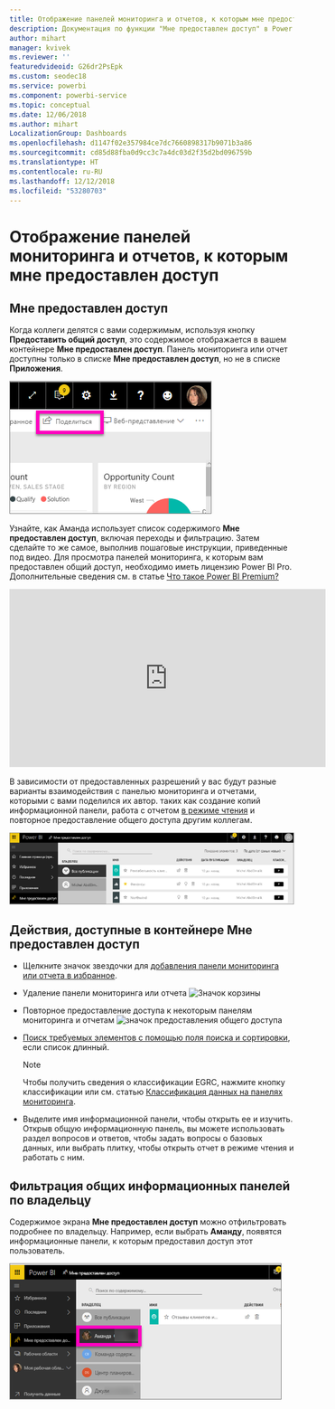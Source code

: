 ```yaml
---
title: Отображение панелей мониторинга и отчетов, к которым мне предоставлен доступ
description: Документация по функции "Мне предоставлен доступ" в Power BI
author: mihart
manager: kvivek
ms.reviewer: ''
featuredvideoid: G26dr2PsEpk
ms.custom: seodec18
ms.service: powerbi
ms.component: powerbi-service
ms.topic: conceptual
ms.date: 12/06/2018
ms.author: mihart
LocalizationGroup: Dashboards
ms.openlocfilehash: d1147f02e357984ce7dc7660898317b9071b3a86
ms.sourcegitcommit: cd85d88fba0d9cc3c7a4dc03d2f35d2bd096759b
ms.translationtype: HT
ms.contentlocale: ru-RU
ms.lasthandoff: 12/12/2018
ms.locfileid: "53280703"
---
```

# <a name="display-the-dashboards-and-reports-that-have-been-shared-with-me"></a>Отображение панелей мониторинга и отчетов, к которым мне предоставлен доступ
## <a name="shared-with-me"></a>Мне предоставлен доступ

Когда коллеги делятся с вами содержимым, используя кнопку **Предоставить общий доступ**, это содержимое отображается в вашем контейнере **Мне предоставлен доступ**. Панель мониторинга или отчет доступны только в списке **Мне предоставлен доступ**, но не в списке **Приложения**.

![Значок "Предоставить общий доступ"](./media/end-user-shared-with-me/power-bi-share-dash.png)

Узнайте, как Аманда использует список содержимого **Мне предоставлен доступ**, включая переходы и фильтрацию. Затем сделайте то же самое, выполнив пошаговые инструкции, приведенные под видео. Для просмотра панелей мониторинга, к которым вам предоставлен общий доступ, необходимо иметь лицензию Power BI Pro. Дополнительные сведения см. в статье [Что такое Power BI Premium?](../service-premium.md)

<iframe width="560" height="315" src="https://www.youtube.com/embed/G26dr2PsEpk" frameborder="0" allowfullscreen></iframe>

В зависимости от предоставленных разрешений у вас будут разные варианты взаимодействия с панелью мониторинга и отчетами, которыми с вами поделился их автор. таких как создание копий информационной панели, работа с отчетом [в режиме чтения](end-user-reading-view.md) и повторное предоставление общего доступа другим коллегам.

![Контейнер "Мне предоставлен доступ"](./media/end-user-shared-with-me/power-bi-container.png)

## <a name="actions-available-from-the-shared-with-me-container"></a>Действия, доступные в контейнере **Мне предоставлен доступ**
* Щелкните значок звездочки для [добавления панели мониторинга или отчета в избранное](end-user-favorite.md).
* Удаление панели мониторинга или отчета  ![Значок корзины](./media/end-user-shared-with-me/power-bi-delete-icon.png)
* Повторное предоставление доступа к некоторым панелям мониторинга и отчетам  ![значок предоставления общего доступа](./media/end-user-shared-with-me/power-bi-share-icon-new.png)
* [Поиск требуемых элементов с помощью поля поиска и сортировки](end-user-search-sort.md), если список длинный.
  
  > [!NOTE]
  > Чтобы получить сведения о классификации EGRC, нажмите кнопку классификации или см. статью [Классификация данных на панелях мониторинга](../service-data-classification.md).
  > 
  > 
* Выделите имя информационной панели, чтобы открыть ее и изучить. Открыв общую информационную панель, вы можете использовать раздел вопросов и ответов, чтобы задать вопросы о базовых данных, или выбрать плитку, чтобы открыть отчет в режиме чтения и работать с ним.

## <a name="filter-shared-dashboards-by-owner"></a>Фильтрация общих информационных панелей по владельцу
Содержимое экрана **Мне предоставлен доступ** можно отфильтровать подробнее по владельцу. Например, если выбрать **Аманду**, появятся информационные панели, к которым предоставил доступ этот пользователь.

![фильтрация панели мониторинга по владельцу](./media/end-user-shared-with-me/power-bi-owner-new.png)